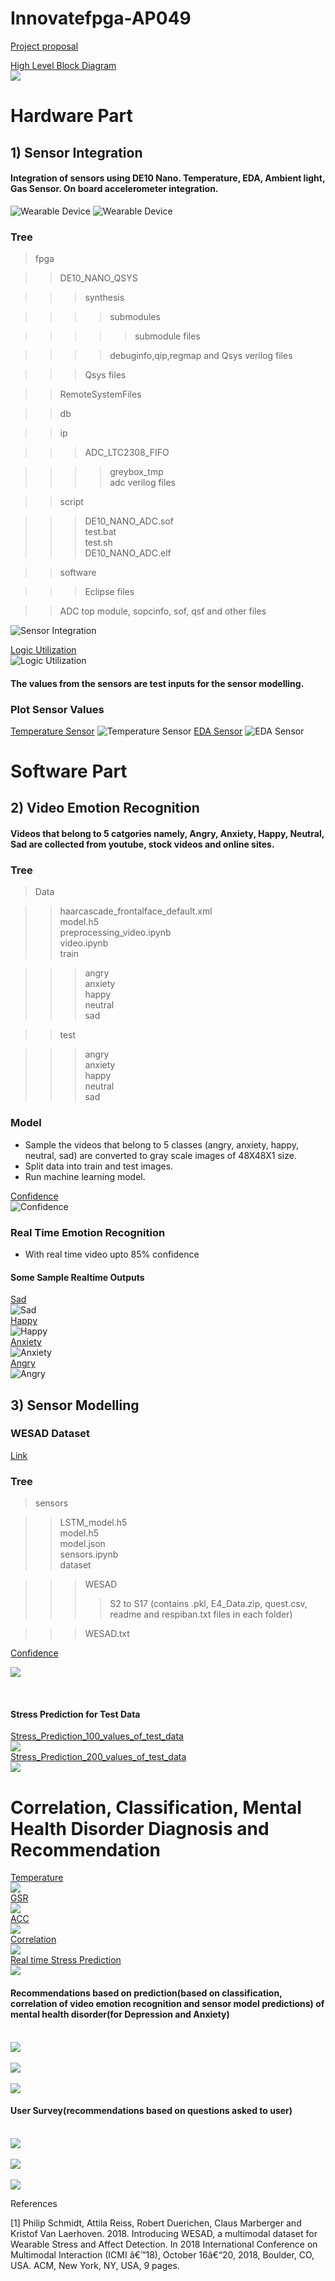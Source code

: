 # Innovatefpga-AP049
[Project proposal](http://www.innovatefpga.com/cgi-bin/innovate/teams.pl?Id=AP049)

[High Level Block Diagram](outputs/bd.jpg)<br>
![](outputs/bd.jpg)<br>

<h1>Hardware Part</h1>
<h2>1) Sensor Integration</h2>
<h4>Integration of sensors using DE10 Nano. Temperature, EDA, Ambient light, Gas Sensor. On board accelerometer integration.</h4>

![Wearable Device](outputs/model1_LI.jpg)
![Wearable Device](outputs/model2_LI.jpg)

<h3>Tree</h3>

>fpga<br>

>>DE10_NANO_QSYS<br>

>>>synthesis<br>

>>>>submodules<br>

>>>>>submodule files<br>

>>>>debuginfo,qip,regmap and Qsys verilog files<br>

>>>Qsys files<br>

>>RemoteSystemFiles<br>

>>db<br>

>>ip<br>

>>>ADC_LTC2308_FIFO<br>

>>>>greybox_tmp<br>
>>>>adc verilog files<br>

>>script<br>

>>>DE10_NANO_ADC.sof<br>
>>>test.bat<br>
>>>test.sh<br>
>>>DE10_NANO_ADC.elf<br>

>>software<br>

>>>Eclipse files<br>

>>ADC top module, sopcinfo, sof, qsf and other files<br>

![Sensor Integration](outputs/adc.jpg)<br>

[Logic Utilization](outputs/logic_utilization.png)<br>
![Logic Utilization](outputs/logic_utilization.png)<br>

<h4>The values from the sensors are test inputs for the sensor modelling.</h4>
<h3>Plot Sensor Values</h3>

[Temperature Sensor](outputs/temp_val.png)
![Temperature Sensor](outputs/temp_val.png)
[EDA Sensor](outputs/eda.png)
![EDA Sensor](outputs/eda.png)

<h1>Software Part</h1>
<h2>2) Video Emotion Recognition</h2>
<h4>Videos that belong to 5 catgories namely, Angry, Anxiety, Happy, Neutral, Sad are collected from youtube, stock videos and online sites.</h4>

<h3>Tree</h3>

>Data<br>

>>haarcascade_frontalface_default.xml<br>
>>model.h5<br>
>>preprocessing_video.ipynb<br>
>>video.ipynb<br>
>>train<br>

>>>angry<br>
>>>anxiety<br>
>>>happy<br>
>>>neutral<br>
>>>sad<br>

>>test<br>

>>>angry<br>
>>>anxiety<br>
>>>happy<br>
>>>neutral<br>
>>>sad<br>

<h3>Model</h3>

- Sample the videos that belong to 5 classes (angry, anxiety, happy, neutral, sad) are converted to gray scale images of 48X48X1 size.
- Split data into train and test images.
- Run machine learning model.


[Confidence](outputs/Confidence_video.png)<br>
![Confidence](outputs/Confidence_video.png)

<h3>Real Time Emotion Recognition</h3>

- With real time video upto 85% confidence

<h4>Some Sample Realtime Outputs</h4>

[Sad](outputs/real_time_sad.jpg)<br>
![Sad](outputs/real_time_sad.jpg)<br>
[Happy](outputs/real_time_happy.jpg)<br>
![Happy](outputs/real_time_happy.jpg)<br>
[Anxiety](outputs/real_time_anxiety.jpg)<br>
![Anxiety](outputs/real_time_anxiety.jpg)<br>
[Angry](outputs/real_time_angr.png)<br>
![Angry](outputs/real_time_angr.png)<br>


<h2>3) Sensor Modelling</h2>

<h3>WESAD Dataset</h3>

[Link](https://archive.ics.uci.edu/ml/datasets/WESAD+%28Wearable+Stress+and+Affect+Detection%29)

<h3>Tree</h3>

>sensors<br>

>>LSTM_model.h5<br>
>>model.h5<br>
>>model.json<br>
>>sensors.ipynb<br>
>>dataset<br>

>>>WESAD<br>
>>>>S2 to S17 (contains .pkl, E4_Data.zip, quest.csv, readme and respiban.txt files in each folder)<br>

>>>WESAD.txt<br>

[Confidence](outputs/confidence.png)<br>

![](outputs/confidence.png)<br>

<br>

<h4>Stress Prediction for Test Data</h4>

[Stress_Prediction_100_values_of_test_data](outputs/prediction_100_values.png)<br>
![](outputs/prediction_100_values.png)<br>
[Stress_Prediction_200_values_of_test_data](outputs/prediction_200_values.png)<br>
![](outputs/prediction_200_values.png)<br>

<h1>Correlation, Classification, Mental Health Disorder Diagnosis and Recommendation</h1>

[Temperature](outputs/temp.png)<br>
![](outputs/temp.png)<br>
[GSR](outputs/gsr.png)<br>
![](outputs/gsr.png)<br>
[ACC](outputs/acc.png)<br>
![](outputs/acc.png)<br>
[Correlation](outputs/corr.png)<br>
![](outputs/corr.png)<br>
[Real time Stress Prediction](outputs/real_time_stress_prediction.png)<br>
![](outputs/real_time_stress_prediction.png)<br>


<h4>Recommendations based on prediction(based on classification, correlation of video emotion recognition and sensor model predictions) of mental health disorder(for Depression and Anxiety)</h4>

[](outputs/recommender1.png)<br>
![](outputs/recommender1.png)<br>
[](outputs/recommend2.png)<br>
![](outputs/recommend2.png)<br>
[](outputs/recommend3.png)<br>
![](outputs/recommend3.png)<br>

<h4>User Survey(recommendations based on questions asked to user)</h4>

[](outputs/user_survey1.png)<br>
![](outputs/user_survey1.png)<br>
[](outputs/user_survey2.png)<br>
![](outputs/user_survey2.png)<br>
[](outputs/user_survey3.png)<br>
![](outputs/user_survey3.png)<br>

References<br>

[1] Philip Schmidt, Attila Reiss, Robert Duerichen, Claus Marberger and Kristof Van Laerhoven. 2018. Introducing WESAD, a multimodal dataset for Wearable Stress and Affect Detection. In 2018 International Conference on Multimodal Interaction (ICMI â€™18), October 16â€“20, 2018, Boulder, CO, USA. ACM, New York, NY, USA, 9 pages.
